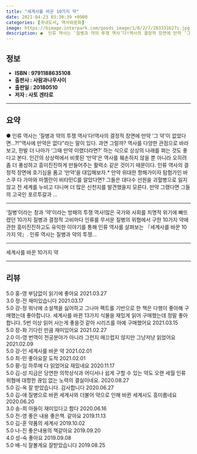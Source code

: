 ```yaml
---
title: "세계사를 바꾼 10가지 약"
date: 2021-04-23 03:30:39 +0900
categories: [국내도서, 역사와문화]
image: https://bimage.interpark.com/goods_image/1/6/2/7/283331627s.jpg
description: ●  인류 역사는 ‘질병과 약의 투쟁 역사’다!역사의 결정적 장면에 만약 ‘그 약’이 없었다면...?!"역사에 만약은 없다"라는 말이 있다. 과연 그럴까? 역사를 다양한 관점으로 바라보고, 한발 더 나아가 ‘그때 만약 이랬더라면?’ 하는 식으로 상상의 나래를 펴는 것도 좋다고 본다. 인간의 상상력에서 비
---
```


## **정보**

- **ISBN : 9791188635108**
- **출판사 : 사람과나무사이**
- **출판일 : 20180510**
- **저자 : 사토 겐타로**

------



## **요약**

●  인류 역사는 ‘질병과 약의 투쟁 역사’다!역사의 결정적 장면에 만약 ‘그 약’이 없었다면...?!"역사에 만약은 없다"라는 말이 있다. 과연 그럴까? 역사를 다양한 관점으로 바라보고, 한발 더 나아가 ‘그때 만약 이랬더라면?’ 하는 식으로 상상의 나래를 펴는 것도 좋다고 본다. 인간의 상상력에서 비롯된 ‘만약’은 역사를 훼손하지 않을 뿐 아니라 오히려 좀 더 풍성하고 흥미진진하게 만들어주는 활력소 같은 것이기 때문이다. 인류 역사의 결정적 장면에 호기심을 품고 ‘만약’을 대입해보자.* 만약 위대한 항해가이자 탐험가인 바스쿠 다 가마와 마젤란이 비타민C를 알았다면? 그들은 대다수 선원을 괴혈병으로 잃지 않고 전 세계를 누비고 다니며 더 많은 신천지를 발견했을지 모른다. 만약 그랬다면 그들의 고국인 포르투갈과 ...

------

‘질병’이라는 창과 ‘약’이라는 방패의 투쟁 역사!많은 국가와 사회를 치명적 위기에 빠뜨렸던 10가지 질병과 결정적 고비마다 인류를 무서운 질병의 위협에서 구한 10가지 약에 관한 흥미진진하고도 유익한 이야기를 통해 인류 역사를 살펴보는 『세계사를 바꾼 10가지 약』. 인류 역사는 질병과 약의 투쟁... 

------


세계사를 바꾼 10가지 약 

------


## **리뷰** 

5.0 홍-영 부담없이 읽기에 좋아요 2021.03.27 <br/>3.0 정-전 재미있습니다 2021.03.17 <br/>5.0 강-정 워낙에 소설책을 싫어하고 그나마 팩트를 기반으로 한 책은 다행이 좋아해 구매했는데 좋아합니다.
세계사를 바뀐 13가지 식물을 재밌게 읽어 구매했는데 정말 좋아합니다. 5번 이상 읽어 사는게 좋을것 같아 시리즈를 아예 구매했어요 2021.03.15 <br/>5.0 장-화 기다린 만큼 재미있어요 2021.02.27 <br/>2.0 이-영 번역이 전공분야가 아니라 그런지 매끄럽지 않지만 그냥저냥 읽었어요 2021.02.09 <br/>5.0 강-인 세계사를 바꾼 약 2021.02.01 <br/>5.0 최-민 좋아요잘 도착 2021.02.01 <br/>5.0 황-임 하루에 다 읽었어요 재밌네요 2020.11.17 <br/>5.0 김-성 지금은 당연한 의학상식과 어디서나 쉽게 구할 수 있는 약도 오랜 세월 인류 위협에 대항한 끊임 없는 노력의 결실이네요.  2020.08.27 <br/>5.0 김-옥 잘 받았습니다. 감사합니다 2020.06.27 <br/>5.0 김-애 질병으로 바뀐 세계사와 더불어 약으로 인해 바뀐 세계사도 흥미롭네요 2020.06.20 <br/>3.0 송-희 아들이 재미있다고 함다 2020.06.16 <br/>5.0 전-영 좋은 내용 좋은책. 같아요 2019.11.13 <br/>5.0 김-훈 약품의 세계사 2019.10.02 <br/>5.0 나-진 좋은내용의 책같아요 2019.09.20 <br/>4.0 성-숙 좋아요 2019.09.08 <br/>5.0 배-식 잘볼게요 잘받았습니다 2019.08.25 <br/>
